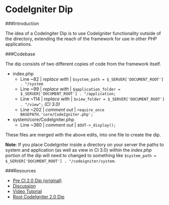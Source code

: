 # CodeIgniter Dip


###Introduction

The idea of a CodeIngiter Dip is to use CodeIgniter functionality outside of the directory, extending the reach of the framework for use in other PHP applications.


###Codebase

The dip consists of two different copies of code from the framework itself.

* index.php	
	* Line ~82 | *replace with* | `$system_path = $_SERVER['DOCUMENT_ROOT'] . "/system` 
	* Line ~99 | *replace with* | `$application_folder = $_SERVER['DOCUMENT_ROOT'] . "/application;`
	* Line ~114 | *replace with* | `$view_folder = $_SERVER['DOCUMENT_ROOT'] . "/view";` *(CI 3.0)*
	* Line ~202 | *comment out* | `require_once BASEPATH.'core/CodeIgniter.php';`
* system/core/CodeIgniter.php
	* Line ~380 | *comment out* | `$OUT->_display();`

These files are merged with the above edits, into one file to create the dip.

**Note**: If you place CodeIgniter inside a directory on your server the paths to system and application (as well as view in CI 3.0) within the *index.php* portion of the dip will need to changed to something like `$system_path = $_SERVER['DOCUMENT_ROOT'] . "/codeigniter/system`.

###Resources

* [Pre CI 2.0 Dip (original)](http://codeigniter.com/wiki/dip_into_CI/)
* [Discussion](http://codeigniter.com/forums/viewthread/194386/)
* [Video Tutorial](http://www.youtube.com/watch?v=KCmLseX1uSQ)
* [Root CodeIgniter 2.0 Dip](https://bitbucket.org/Lepidosteus/code-igniter-tools/src)